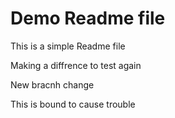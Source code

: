 # Demo Readme file

This is a simple Readme file

Making a diffrence to test again

New bracnh change

This is bound to cause trouble